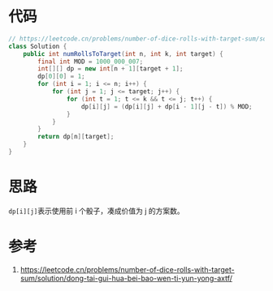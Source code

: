 # 代码

```java
// https://leetcode.cn/problems/number-of-dice-rolls-with-target-sum/solution/dong-tai-gui-hua-bei-bao-wen-ti-yun-yong-axtf/
class Solution {
    public int numRollsToTarget(int n, int k, int target) {
        final int MOD = 1000_000_007;
        int[][] dp = new int[n + 1][target + 1];
        dp[0][0] = 1;
        for (int i = 1; i <= n; i++) {
            for (int j = 1; j <= target; j++) {
                for (int t = 1; t <= k && t <= j; t++) {
                    dp[i][j] = (dp[i][j] + dp[i - 1][j - t]) % MOD;
                }
            }
        }
        return dp[n][target];
    }
}
```

# 思路

`dp[i][j]`表示使用前 i 个骰子，凑成价值为 j 的方案数。

# 参考

1. https://leetcode.cn/problems/number-of-dice-rolls-with-target-sum/solution/dong-tai-gui-hua-bei-bao-wen-ti-yun-yong-axtf/